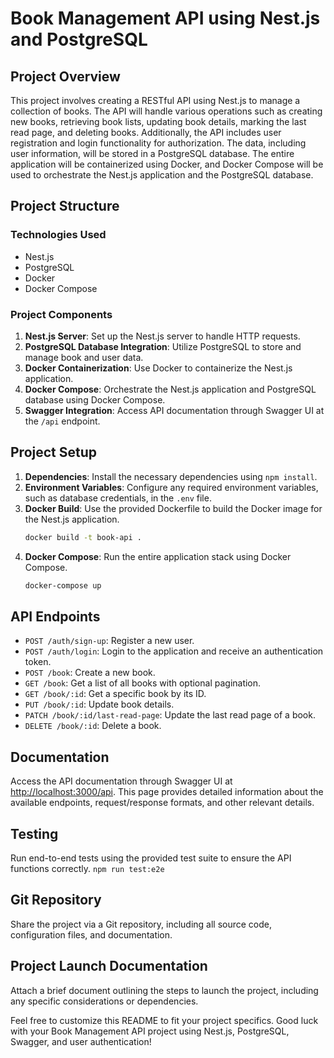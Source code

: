 # Book Management API using Nest.js and PostgreSQL

## Project Overview

This project involves creating a RESTful API using Nest.js to manage a collection of books. The API will handle various operations such as creating new books, retrieving book lists, updating book details, marking the last read page, and deleting books. Additionally, the API includes user registration and login functionality for authorization. The data, including user information, will be stored in a PostgreSQL database. The entire application will be containerized using Docker, and Docker Compose will be used to orchestrate the Nest.js application and the PostgreSQL database.

## Project Structure

### Technologies Used
- Nest.js
- PostgreSQL
- Docker
- Docker Compose

### Project Components
1. **Nest.js Server**: Set up the Nest.js server to handle HTTP requests.
2. **PostgreSQL Database Integration**: Utilize PostgreSQL to store and manage book and user data.
3. **Docker Containerization**: Use Docker to containerize the Nest.js application.
4. **Docker Compose**: Orchestrate the Nest.js application and PostgreSQL database using Docker Compose.
5. **Swagger Integration**: Access API documentation through Swagger UI at the `/api` endpoint.

## Project Setup

1. **Dependencies**: Install the necessary dependencies using `npm install`.
2. **Environment Variables**: Configure any required environment variables, such as database credentials, in the `.env` file.
3. **Docker Build**: Use the provided Dockerfile to build the Docker image for the Nest.js application.
    ```bash
    docker build -t book-api .
    ```
4. **Docker Compose**: Run the entire application stack using Docker Compose.
    ```bash
    docker-compose up
    ```

## API Endpoints

- `POST /auth/sign-up`: Register a new user.
- `POST /auth/login`: Login to the application and receive an authentication token.
- `POST /book`: Create a new book.
- `GET /book`: Get a list of all books with optional pagination.
- `GET /book/:id`: Get a specific book by its ID.
- `PUT /book/:id`: Update book details.
- `PATCH /book/:id/last-read-page`: Update the last read page of a book.
- `DELETE /book/:id`: Delete a book.

## Documentation

Access the API documentation through Swagger UI at [http://localhost:3000/api](http://localhost:3000/api). This page provides detailed information about the available endpoints, request/response formats, and other relevant details.

## Testing

Run end-to-end tests using the provided test suite to ensure the API functions correctly.
`npm run test:e2e`

## Git Repository

Share the project via a Git repository, including all source code, configuration files, and documentation.

## Project Launch Documentation

Attach a brief document outlining the steps to launch the project, including any specific considerations or dependencies.

Feel free to customize this README to fit your project specifics. Good luck with your Book Management API project using Nest.js, PostgreSQL, Swagger, and user authentication!
